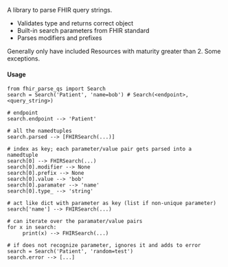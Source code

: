 A library to parse FHIR query strings.

- Validates type and returns correct object
- Built-in search parameters from FHIR standard
- Parses modifiers and prefixes

Generally only have included Resources with maturity greater than 2. Some exceptions.

#### Usage

    from fhir_parse_qs import Search
    search = Search('Patient', 'name=bob') # Search(<endpoint>, <query_string>)

    # endpoint
    search.endpoint --> 'Patient'

    # all the namedtuples
    search.parsed --> [FHIRSearch(...)]

    # index as key; each parameter/value pair gets parsed into a namedtuple
    search[0] --> FHIRSearch(...)
    search[0].modifier --> None
    search[0].prefix --> None
    search[0].value --> 'bob'
    search[0].paramater --> 'name'
    search[0].type_ --> 'string'

    # act like dict with parameter as key (list if non-unique parameter)
    search['name'] --> FHIRSearch(...)

    # can iterate over the paramater/value pairs
    for x in search:
         print(x) --> FHIRSearch(...)

    # if does not recognize parameter, ignores it and adds to error
    search = Search('Patient', 'random=test')
    search.error --> [...]
